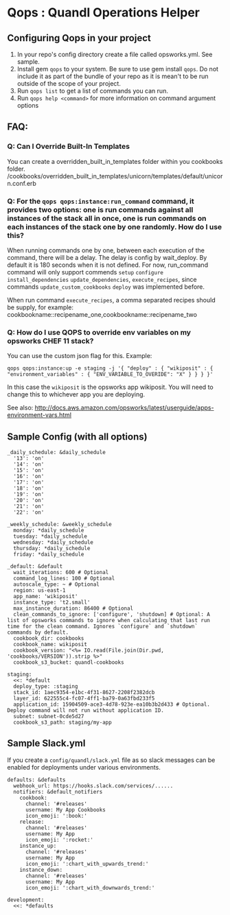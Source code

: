 # Qops : Quandl Operations Helper

## Configuring Qops in your project

1.  In your repo's config directory create a file called opsworks.yml. See sample.
2.  Install gem `qops` to your system. Be sure to use gem install `qops`. Do not include it as part of the bundle of your repo as it is mean't to be run outside of the scope of your project.
3.  Run `qops list` to get a list of commands you can run.
4.  Run `qops help <command>` for more information on command argument options

## FAQ:

### Q: Can I Override Built-In Templates

You can create a overridden_built_in_templates folder within you cookbooks folder.
/cookbooks/overridden_built_in_templates/unicorn/templates/default/unicorn.conf.erb

### Q: For the `qops qops:instance:run_command` command, it provides two options: one is run commands against all instances of the stack all in once, one is run commands on each instances of the stack one by one randomly. How do I use this?

When running commands one by one, between each execution of the command, there will be a delay. The delay is config by wait_deploy. By default it is 180 seconds when it is not defined. For now, run_command command will only support commends `setup` `configure` `install_dependencies` `update_dependencies`, `execute_recipes`, since commands `update_custom_cookbooks` `deploy` was implemented before.

When run command `execute_recipes`, a comma separated recipes should be supply, for example: cookbookname::recipename_one,cookbookname::recipename_two 

### Q: How do I use QOPS to override env variables on my opsworks CHEF 11 stack?

You can use the custom json flag for this. Example:

```qops qops:instance:up -e staging -j '{ "deploy" : { "wikiposit" : { "environment_variables" : { "ENV_VARIABLE_TO_OVERIDE": "X" } } } }'```

In this case the `wikiposit` is the opsworks app wikiposit. You will need to change this to whichever app you are deploying.

See also: <http://docs.aws.amazon.com/opsworks/latest/userguide/apps-environment-vars.html>

## Sample Config (with all options)

```
_daily_schedule: &daily_schedule
  '13': 'on'
  '14': 'on'
  '15': 'on'
  '16': 'on'
  '17': 'on'
  '18': 'on'
  '19': 'on'
  '20': 'on'
  '21': 'on'
  '22': 'on'

_weekly_schedule: &weekly_schedule
  monday: *daily_schedule
  tuesday: *daily_schedule
  wednesday: *daily_schedule
  thursday: *daily_schedule
  friday: *daily_schedule

_default: &default
  wait_iterations: 600 # Optional
  command_log_lines: 100 # Optional
  autoscale_type: ~ # Optional
  region: us-east-1
  app_name: 'wikiposit'
  instance_type: 't2.small'
  max_instance_duration: 86400 # Optional
  clean_commands_to_ignore: ['configure', 'shutdown] # Optional: A list of opsworks commands to ignore when calculating that last run time for the clean command. Ignores `configure` and `shutdown` commands by default.  
  cookbook_dir: cookbooks
  cookbook_name: wikiposit
  cookbook_version: "<%= IO.read(File.join(Dir.pwd, 'cookbooks/VERSION')).strip %>"
  cookbook_s3_bucket: quandl-cookbooks

staging:
  <<: *default
  deploy_type: :staging
  stack_id: 1aec9354-e1bc-4f31-8627-2208f2382dcb
  layer_id: 622555c4-fc07-4ff1-ba79-0a63fbd233f5
  application_id: 15904509-ace3-4d78-923e-ea10b3b2d433 # Optional. Deploy command will not run without application ID.
  subnet: subnet-0cde5d27
  cookbook_s3_path: staging/my-app
```

## Sample Slack.yml

If you create a `config/quandl/slack.yml` file as so slack messages can be enabled for deployments under various environments.

```
defaults: &defaults
  webhook_url: https://hooks.slack.com/services/......
  notifiers: &default_notifiers
    cookbook:
      channel: '#releases'
      username: My App Cookbooks
      icon_emoji: ':book:'
    release:
      channel: '#releases'
      username: My App
      icon_emoji: ':rocket:'
    instance_up:
      channel: '#releases'
      username: My App
      icon_emoji: ':chart_with_upwards_trend:'
    instance_down:
      channel: '#releases'
      username: My App
      icon_emoji: ':chart_with_downwards_trend:'

development:
  <<: *defaults
```
